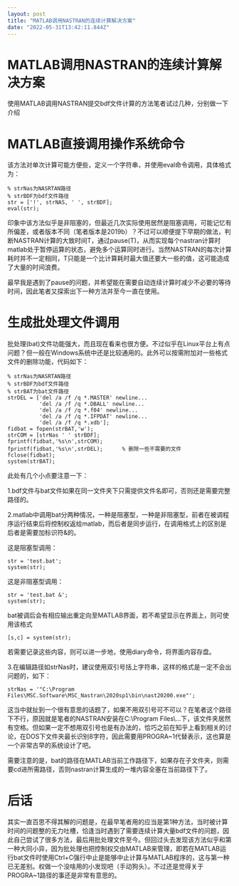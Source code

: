 ```yaml
---
layout: post
title: "MATLAB调用NASTRAN的连续计算解决方案"
date: "2022-05-31T13:42:11.844Z"
---
```

MATLAB调用NASTRAN的连续计算解决方案
========================

使用MATLAB调用NASTRAN提交bdf文件计算的方法笔者试过几种，分别做一下介绍

MATLAB直接调用操作系统命令
================

该方法对单次计算可能方便些，定义一个字符串，并使用eval命令调用，具体格式为：

    % strNas为NASRTAN路径
    % strBDF为bdf文件路径
    str = ['!', strNAS, ' ', strBDF];
    eval(str);
    

印象中该方法似乎是非阻塞的，但最近几次实际使用居然是阻塞调用，可能记忆有所偏差，或者版本不同（笔者版本是2019b）？不过可以顺便提下早期的做法，判断NASTRAN计算的大致时间T，通过pause(T)，从而实现每个nastran计算时matlab处于暂停运算的状态，避免多个运算同时进行。当然NASTRAN的每次计算耗时并不一定相同，T只能是一个比计算耗时最大值还要大一些的值，这可能造成了大量的时间浪费。

最早我是遇到了pause的问题，并希望能在需要自动连续计算时减少不必要的等待时间，因此笔者又探索出下一种方法并至今一直在使用。

生成批处理文件调用
=========

批处理(bat)文件功能强大，而且现在看来也很方便。不过似乎在Linux平台上有点问题？但一般在Windows系统中还是比较通用的。此外可以按需附加对一些格式文件的删除功能，代码如下：

    % strNas为NASRTAN路径
    % strBDF为bdf文件路径
    % strBAT为bat文件路径
    strDEL = ['del /a /f /q *.MASTER' newline...
              'del /a /f /q *.DBALL' newline...
              'del /a /f /q *.f04' newline...
              'del /a /f /q *.IFPDAT' newline...
              'del /a /f /q *.xdb'];
    fidbat = fopen(strBAT,'w');
    strCOM = [strNas ' ' strBDF];
    fprintf(fidbat,'%s\n',strCOM);
    fprintf(fidbat,'%s\n',strDEL);      % 删除一些不需要的文件
    fclose(fidbat);
    system(strBAT);
    

此处有几个小点要注意一下：

1.bdf文件与bat文件如果在同一文件夹下只需提供文件名即可，否则还是需要完整路径的。

2.matlab中调用bat分两种情况，一种是阻塞型，一种是非阻塞型，前者在被调程序运行结束后将控制权返给matlab，而后者是同步运行，在调用格式上的区别是后者是需要加标识符&的。

这是阻塞型调用：

    str = 'test.bat';
    system(str);
    

这是非阻塞型调用：

    str = 'test.bat &';
    system(str);
    

bat被调后会有相应输出重定向至MATLAB界面，若不希望显示在界面上，则可使用该格式

    [s,c] = system(str);
    

若需要记录这些内容，则可以进一步地，使用diary命令，将界面内容存盘。

3.在编辑路径如strNas时，建议使用双引号括上字符串，这样的格式是一定不会出问题的，如下：

    strNas = '"C:\Program Files\MSC.Software\MSC_Nastran\2020sp1\bin\nast20200.exe"';
    

这当中就扯到一个很有意思的话题了，如果不用双引号可不可以？在笔者这个路径下不行，原因就是笔者的NASTRAN安装在C:\\Program Files\\...下，该文件夹居然有空格。但如果一定不想用双引号也是有办法的，恰巧之前在知乎上看到相关的讨论，在DOS下文件夹最长识别8字符，因此需要用PROGRA~1代替表示，这也算是一个非常古早的系统设计了吧。

需要注意的是，bat的路径在MATLAB当前工作路径下，如果存在子文件夹，则需要cd进所需路径，否则nastran计算生成的一堆内容全塞在当前路径下了。

后话
==

其实一直百思不得其解的问题是，在最早笔者用的应当是第1种方法，当时被计算时间的问题整的无力吐槽，恰逢当时遇到了需要连续计算大量bdf文件的问题，因此自己尝试了很多方法，最后用批处理文件至今。但回过头去发现该方法似乎和第一种大同小异，因为批处理也把控制权交由MATLAB来管理，即若在MATLAB运行bat文件时使用Ctrl+C强行中止是能够中止计算与MATLAB程序的，这与第一种已无差别。权做一个没啥用的小发现吧（手动狗头）。不过还是觉得关于PROGRA~1路径的事还是非常有意思的。